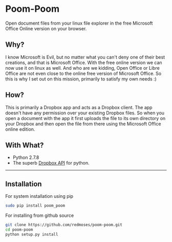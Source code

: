 Poom-Poom
=========

Open document files from your linux file explorer in the free Microsoft Office Online version on your browser.

## Why?
I know Microsoft is Evil, but no matter what you can't deny one of their best creations, and that is Microsoft Office.
With the free online version we can now use it on linux as well. And who are we kidding, Open Office or Libre Office 
are not even close to the online free version of Microsoft Office. So this is why I set out on this mission, primarily 
to satisfy my own needs :)

## How?
This is primarily a Dropbox app and acts as a Dropbox client. The app doesn't have any permission over your existing
Dropbox files. So when you open a document with the app it first uploads the file to its own directory on your 
Dropbox and then open the file from there using the Microsoft Office online edition.

## With What?
-	Python 2.7.8
-	The superb [Dropbox API](https://www.dropbox.com/developers/core/docs/python) for python.

-----------------------------------------------------------------------------------------

## Installation
For system installation using pip

```bash
sudo pip install poom_poom
```

For installing from github source

```bash
git clone https://github.com/redmoses/poom-poom.git
cd poom-poom
python setup.py install
```